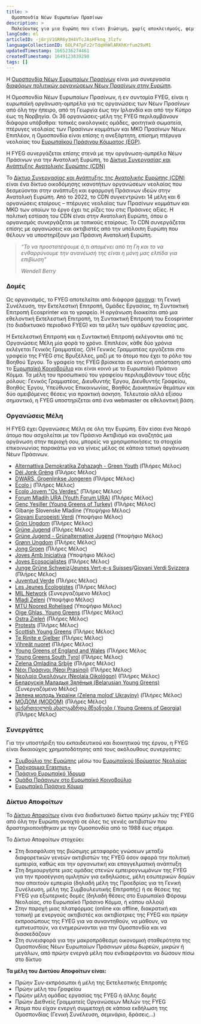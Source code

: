 ```yaml
---
title: >
  Ομοσπονδία Νέων Ευρωπαίων Πρασίνων
description: >
  Παλεύοντας για μια Ευρώπη που είναι βιώσιμη, χωρίς αποκλεισμούς, φεμινιστική και κοινωνική
langCode: el
articleID: -j8rjV1GRR6y3H4VTcJAsHFknq_3lzfv
languageCollectionID: 6OLP47pFz2rTdqHhWlARKhKrfum29xM1
updatedTimestamp: 1665236274461
createdTimestamp: 1649123839298
tags: []
---
```


Η [Ομοσπονδία Νέων Ευρωπαίων Πρασίνων](https://www.fyeg.org/) είναι μια συνεργασία [διαφόρων πολιτικών οργανώσεων Νέων Πρασίνων στην Ευρώπη](https://www.fyeg.org/who-we-are/member-organizations).

Η Ομοσπονδία Νέων Ευρωπαίων Πρασίνων, ή εν συντομία FYEG, είναι η ευρωπαϊκή οργάνωση-ομπρέλα για τις οργανώσεις των Νέων Πρασίνων από όλη την ήπειρο, από τη Γεωργία έως την Ιρλανδία και από την Κύπρο έως τη Νορβηγία. Οι 36 οργανώσεις-μέλη της FYEG περιλαμβάνουν διάφορα υπόβαθρα: τοπικές οικολογικές ομάδες, φοιτητικά σωματεία, πτέρυγες νεολαίας των Πρασίνων κομμάτων και ΜΚΟ Πρασίνων Νέων. Επιπλέον, η Ομοσπονδία είναι επίσης η ανεξάρτητη, επίσημη πτέρυγα νεολαίας του [Ευρωπαϊκού Πράσινου Κόμματος (EGP)](https://europeangreens.eu/).

H FYEG συνεργάζεται επίσης στενά με την οργάνωση-ομπρέλα Νέων Πράσινων για την Ανατολική Ευρώπη, το [Δίκτυο Συνεργασίας και Ανάπτυξης Ανατολικής Ευρώπης (CDN)](/cdnee)

Το [Δίκτυο Συνεργασίας και Ανάπτυξης της Ανατολικής Ευρώπης (CDN)](https://www.cdnee.org/) είναι ένα δίκτυο οικοδόμησης ικανοτήτων οργανώσεων νεολαίας που δεσμεύονται στην ανάπτυξη και εφαρμογή Πράσινων ιδεών στην Ανατολική Ευρώπη. Από το 2022, το CDN συγκεντρώνει 14 μέλη και 6 οργανώσεις εταίρους – πτέρυγες νεολαίας των Πρασίνων κομμάτων και ΜΚΟ των οποίων το έργο έχει τις ρίζες του στις Πράσινες αξίες. Η πολιτική εστίαση του CDN είναι στην Ανατολική Ευρώπη, όπου ο οργανισμός συνεργάζεται με τοπικούς εταίρους. Το CDN συνεργάζεται επίσης με οργανώσεις και ακτιβιστές από την υπόλοιπη Ευρώπη που θέλουν να υποστηρίξουν μια Πράσινη Ανατολική Ευρώπη.

> _“_Το να προστατέψουμε ό,τι απομένει από τη Γη και το να ενθαρρύνουμε την ανανέωσή της είναι η μόνη μας ελπίδα για επιβίωση_”_
> 
> _Wendell Berry_

### Δομές

Ως οργανισμός, το FYEG αποτελείται από διάφορα [όργανα](https://www.fyeg.org/who-we-are/structures): τη Γενική Συνέλευση, την Εκτελεστική Επιτροπή, Ομάδες Εργασίας, τη Συντακτική Επιτροπή Ecosprinter και το γραφείο. Η οργάνωση διοικείται από μια εθελοντική Εκτελεστική Επιτροπή, τη Συντακτική Επιτροπή του Ecosprinter (το διαδικτυακό περιοδικό FYEG) και τα μέλη των ομάδων εργασίας μας.

Η Εκτελεστική Επιτροπή και η Συντακτική Επιτροπή εκλέγονται από τις Οργανώσεις Μέλη μία φορά το χρόνο. Επιπλέον, κάθε δύο χρόνια εκλέγεται Γενικός Γραμματέας. Ο/Η Γενικός Γραμματέας εργάζεται στο γραφείο της FYEG στις Βρυξέλλες, μαζί με το άτομο που έχει το ρόλο του Βοηθού Έργου. Το γραφείο της FYEG βρίσκεται σε κοντινή απόσταση από το [Ευρωπαϊκό Κοινοβούλιο](https://www.europarl.europa.eu/portal/en) και είναι κοινό με το Ευρωπαϊκό Πράσινο Κόμμα. Τα μέλη του προσωπικού του γραφείου περιλαμβάνουν τους εξής ρόλους: Γενικός Γραμματέας, Διευθυντής Έργου, Διευθυντής Γραφείου, Βοηθός Έργου, Υπεύθυνος Επικοινωνίας, Βοηθός Διοικητικών θεμάτων και δύο αμειβόμενες θέσεις για πρακτική άσκηση. Τελευταίο αλλά εξίσου σημαντικό, η FYEG υποστηρίζεται από ένα webmaster σε εθελοντική βάση.

### **Οργανώσεις Μέλη**

Η FYEG έχει Οργανώσεις Μέλη σε όλη την Ευρώπη. Εάν είσαι ένα Νεαρό άτομο που ασχολείται με τον Πράσινο Ακτιβισμό και αναζητάς μια οργάνωση στην περιοχή σου, μπορείς να χρησιμοποιήσεις τα στοιχεία επικοινωνίας παρακάτω για να γίνεις μέλος σε κάποια τοπική οργάνωση Νέων Πράσινων.

-   [Alternattiva Demokratika Zghazagh - Green Youth](https://maltagreenyouth.wordpress.com/) (Πλήρες Μέλος)
-   [Déi Jonk Gréng](https://jonkgreng.lu/) (Πλήρες Μέλος)
-   [DWARS, Groenlinkse Jongeren](https://dwars.org/) (Πλήρες Μέλος)
-   [Écolo j](https://ecoloj.be/) (Πλήρες Μέλος)
-   [Ecolo Jovem "Os Verdes"](http://osverdes.pt/pages/ecolojovem/comunicados.php) (Πλήρες Μέλος)
-   [Forum Mladih URA (Youth Forum URA)](https://www.fmura.me/) (Πλήρες Μέλος)
-   [Genç Yeşiller (Young Greens of Turkey)](https://younggreensofturkey.wordpress.com/) (Πλήρες Μέλος)
-   Gibanje Slovenske Mladine (Υποψήφιο Μέλος)
-   [Giovani Europeisti Verdi](https://www.giovanieuropeistiverdi.org/) (Υποψήφιο Μέλος)
-   [Grön Ungdom](https://www.gronungdom.se/) (Πλήρες Μέλος)
-   [Grüne Jugend](https://gruene-jugend.de/) (Πλήρες Μέλος)
-   [Grüne Jugend - Grünalternative Jugend](https://www.gruene-jugend.at/) (Υποψήφιο Μέλος)
-   [Grønn Ungdom](https://www.gronnungdom.no/) (Πλήρες Μέλος)
-   [Jong Groen](https://www.jonggroen.be/) (Πλήρες Μέλος)
-   [Joves Amb Iniciativa](https://compromis.net/wp-signup.php?new=jovesambiniciativa) (Υποψήφιο Μέλος)
-   [Joves Ecosocialistes](http://joves.cat/) (Πλήρες Μέλος)
-   [Junge Grüne Schweiz](https://www.jungegruene.ch/)/[Jeunes Vert-e-s Suisses](https://www.jeunesverts.ch/)/[Giovani Verdi Svizzera](https://www.jungegruene.ch/) (Πλήρες Μέλος)
-   [Juventud Verde](https://juventudverde.org/) (Πλήρες Μέλος)
-   [Les Jeunes Écologistes](https://jeunes-ecologistes.org/) (Πλήρες Μέλος)
-   [MIL Network](https://www.instagram.com/milnetwork/) (Συνεργαζόμενο Μέλος)
-   [Mladi Zeleni](http://www.mladizeleni.cz/) (Υποψήφιο Μέλος)
-   [MTÜ Noored Rohelised](https://noored.eu/) (Υποψήφιο Μέλος)
-   [Oige Ghlas, Young Greens](https://younggreens.ie/) (Πλήρες Μέλος)
-   [Ostra Zieleń](https://ostrazielen.org.pl/) (Πλήρες Μέλος)
-   [Protests](https://www.protests.eu/) (Πλήρες Μέλος)
-   [Scottish Young Greens](https://www.younggreens.scot/) (Πλήρες Μέλος)
-   [Te Rinjte e Gjelber](https://pgj.al/Site/te-rinjte-e-gjelber/) (Πλήρες Μέλος)
-   [Vihreät nuoret](https://vihreatnuoret.fi/) (Πλήρες Μέλος)
-   [Young Greens of England and Wales](https://www.younggreens.org.uk/) (Πλήρες Μέλος
-   [Young Greens South Tyrol](http://www.verdi.bz.it/young-greens/) (Πλήρες Μέλος)
-   [Zelena Omladina Srbije](https://zelenaomladina.home.blog/) (Πλήρες Μέλος)
-   [Νέοι Πράσινοι (Neoi Prasinoi)](https://neoiprasinoi.blogspot.com/) (Πλήρες Μέλος)
-   [Νεολαία Οικολόγων (Neolaía Oikológon)](https://www.youngcyprusgreens.org/) (Πλήρες Μέλος)
-   [Беларускія Маладыя Зялёныя (Belarusian Young Greens)](https://www.instagram.com/belarusianyounggreens/) (Συνεργαζόμενο Μέλος)
-   [Зелена молодь України (Zelena molodʹ Ukrayiny)](https://www.instagram.com/greenyouthofukraine/) (Πλήρες Μέλος)
-   [МОДОМ (MODOM)](http://dom.org.mk/modom/za-modom) (Πλήρες Μέλος)
-   [საქართველოს ახალგაზრდა მწვანეები ( Young Greens of Georgia)](https://www.instagram.com/younggreensofgeorgia/) (Πλήρες Μέλος)

### **Συνεργάτες**

Για την υποστήριξη του εκπαιδευτικού και διοικητικού της έργου, η FYEG είναι δικαιούχος χρηματοδότησης από τους ακόλουθους συνεργάτες:

-   [Συμβούλιο της Ευρώπης](https://www.coe.int/en/web/portal) μέσω του [Ευρωπαϊκού Ιδρύματος Νεολαίας](https://www.coe.int/en/web/european-youth-foundation)
-   [Πρόγραμμα Erasmus+](https://erasmus-plus.ec.europa.eu/)
-   [Πράσινο Ευρωπαϊκό Ίδρυμα](https://gef.eu/)
-   [Ομάδα Πράσινων στο Ευρωπαϊκό Κοινοβούλιο](https://www.greens-efa.eu/en/)
-   [Ευρωπαϊκό Πράσινο Κόμμα](https://europeangreens.eu/)

### Δίκτυο Αποφοίτων

Το [Δίκτυο Αποφοίτων](https://www.fyeg.org/alumni-network) είναι ένα διαδικτυακό δίκτυο πρώην μελών της FYEG από όλη την Ευρώπη ανοιχτό σε όλες τις γενιές ακτιβιστών που δραστηριοποιήθηκαν με την Ομοσπονδία από το 1988 έως σήμερα.

Το Δίκτυο Αποφοίτων στοχεύει:

-   Στη διασφάλιση της βιώσιμης μεταφοράς γνώσεων μεταξύ διαφορετικών γενεών ακτιβιστών της FYEG όσον αφορά την πολιτική εμπειρία, καθώς και την οργανωτική και επαγγελματική ανάπτυξη
-   Στη δημιουργήστε μιας ομάδας στενών εμπειρογνωμόνων της FYEG για την προσέγγιση ομιλητών για εκδηλώσεις, μέλη εσωτερικών δομών που απαιτούν εμπειρία (δηλαδή μέλη της Προεδρίας για τη Γενική Συνέλευση, μέλη της Συμβουλευτικής Επιτροπής) ή σε θέσεις της FYEG για εξωτερικές δομές (δηλαδή θέσεις στο Ευρωπαϊκό Φόρουμ Νεολαίας, στο Ευρωπαϊκό Πράσινο Κόμμα, ή κάπου αλλού)
-   Στην παροχή μιας πλατφόρμας (online και offline, διακρατική και τοπική) με ενεργούς ακτιβιστές και ακτιβίστριες της FYEG και πρώην εκπροσώπους της FYEG για να συναντηθούν, να μάθουν, να εμπνευστούν, να ενημερώνονται για την Ομοσπονδία και να διασκεδάζουν
-   Στη συνεισφορά για την μακροπρόθεσμη οικονομική σταθερότητα της Ομοσπονδίας Νέων Ευρωπαίων Πράσινων μέσω δωρεών, μικρών ή μεγάλων, από πρώην ενεργά μέλη που ενδιαφέρονται να δώσουν πίσω στο δίκτυο

**Τα μέλη του Δικτύου Αποφοίτων είναι:**

-   Πρώην Συν-εκπρόσωποι ή μέλη της Εκτελεστικής Επιτροπής
-   Πρώην μέλη του Γραφείου
-   Πρώην μέλη ομάδας εργασίας της FYEG ή άλλης δομής
-   Πρώην Διεθνείς Γραμματείς Οργανώσεων Μελών της FYEG
-   Άτομα που είχαν ενεργή συμμετοχή σε κάποια εκδήλωση της Ομοσπονδίας (Γενική Συνέλευση, σεμινάριο, δράσεις…)